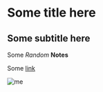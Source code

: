 # Some title here

## Some subtitle here

Some _Random_ **Notes** 

Some [link](www.google.com)

![me](https://github.com/shikida/random_notes/img/me.png)
